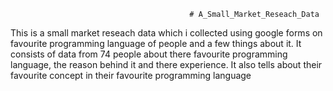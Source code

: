                                             # A_Small_Market_Reseach_Data
This is a small market reseach data which i collected using google forms on favourite programming language of people and a few things about it. It consists of data from 74 people about there favourite programming language, the reason behind it and there experience. It also tells about their favourite concept in their favourite programming language   

